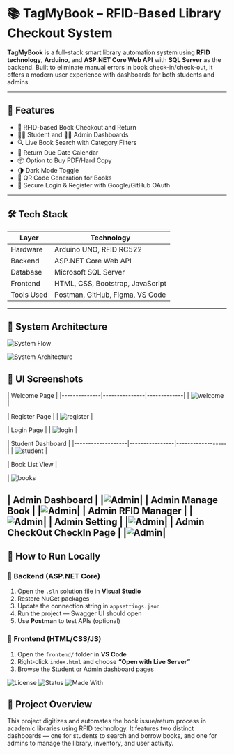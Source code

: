 # 📚 TagMyBook – RFID-Based Library Checkout System

**TagMyBook** is a full-stack smart library automation system using **RFID technology**, **Arduino**, and **ASP.NET Core Web API** with **SQL Server** as the backend. Built to eliminate manual errors in book check-in/check-out, it offers a modern user experience with dashboards for both students and admins.

---

## 🚀 Features

- 📖 RFID-based Book Checkout and Return
- 👨‍🎓 Student and 👩‍💼 Admin Dashboards
- 🔍 Live Book Search with Category Filters
- 📅 Return Due Date Calendar
- 📦 Option to Buy PDF/Hard Copy
- 🌗 Dark Mode Toggle
- 📲 QR Code Generation for Books
- 🧩 Secure Login & Register with Google/GitHub OAuth

---

## 🛠️ Tech Stack

| Layer        | Technology                          |
|--------------|-------------------------------------|
| Hardware     | Arduino UNO, RFID RC522             |
| Backend      | ASP.NET Core Web API                |
| Database     | Microsoft SQL Server                |
| Frontend     | HTML, CSS, Bootstrap, JavaScript    |
| Tools Used   | Postman, GitHub, Figma, VS Code     |

---

## 📐 System Architecture

![System Flow](flowchart-fun.jpg) <!-- replace with actual image link from GitHub or Imgur -->

![System Architecture](systemarc.png)


## 📸 UI Screenshots

| Welcome Page |
|--------------|---------------|-------------|
| ![welcome](WelcomePage.png) |

 | Register Page |
| ![register](registerpage.png) |

| Login Page |
| ![login](loginpage.png) |

| Student Dashboard | 
|-------------------|----------------|------------------|
| ![student](Studentpage.png) |

| Book List View | 

| ![books](StudentQRScan.png) 

| Admin Dashboard |
|![Admin](AdminPage.png)|
| Admin Manage Book |
|![Admin](AdminManageBook.png)|
| Admin RFID Manager |
|![Admin](AdminRFIDManager.png)|
| Admin Setting |
|![Admin](AdminSetting.png)|
| Admin CheckOut CheckIn Page |
|![Admin](AdminCheckOutCheckInPage.png)|
---

## 🧪 How to Run Locally

### 🔹 Backend (ASP.NET Core)

1. Open the `.sln` solution file in **Visual Studio**
2. Restore NuGet packages
3. Update the connection string in `appsettings.json`
4. Run the project — Swagger UI should open
5. Use **Postman** to test APIs (optional)

### 🔹 Frontend (HTML/CSS/JS)

1. Open the `frontend/` folder in **VS Code**
2. Right-click `index.html` and choose **“Open with Live Server”**
3. Browse the Student or Admin dashboard pages



![License](https://img.shields.io/badge/license-MIT-blue.svg)
![Status](https://img.shields.io/badge/project-live-green)
![Made With](https://img.shields.io/badge/made%20with-HTML%2C%20CSS%2C%20JS-blue)


## 🧾 Project Overview

This project digitizes and automates the book issue/return process in academic libraries using RFID technology. It features two distinct dashboards — one for students to search and borrow books, and one for admins to manage the library, inventory, and user activity.

